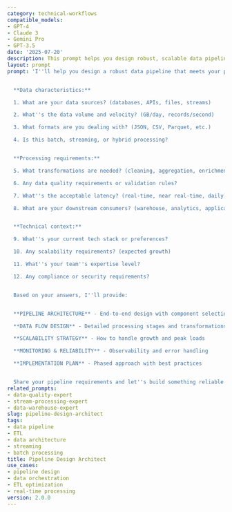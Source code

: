 ```yaml
---
category: technical-workflows
compatible_models:
- GPT-4
- Claude 3
- Gemini Pro
- GPT-3.5
date: '2025-07-20'
description: This prompt helps you design robust, scalable data pipelines that efficiently process data while maintaining quality, reliability, and performance.
layout: prompt
prompt: 'I''ll help you design a robust data pipeline that meets your processing needs. Let me understand your requirements:


  **Data characteristics:**

  1. What are your data sources? (databases, APIs, files, streams)

  2. What''s the data volume and velocity? (GB/day, records/second)

  3. What formats are you dealing with? (JSON, CSV, Parquet, etc.)

  4. Is this batch, streaming, or hybrid processing?


  **Processing requirements:**

  5. What transformations are needed? (cleaning, aggregation, enrichment)

  6. Any data quality requirements or validation rules?

  7. What''s the acceptable latency? (real-time, near real-time, daily)

  8. What are your downstream consumers? (warehouse, analytics, applications)


  **Technical context:**

  9. What''s your current tech stack or preferences?

  10. Any scalability requirements? (expected growth)

  11. What''s your team''s expertise level?

  12. Any compliance or security requirements?


  Based on your answers, I''ll provide:


  **PIPELINE ARCHITECTURE** - End-to-end design with component selection

  **DATA FLOW DESIGN** - Detailed processing stages and transformations

  **SCALABILITY STRATEGY** - How to handle growth and peak loads

  **MONITORING & RELIABILITY** - Observability and error handling

  **IMPLEMENTATION PLAN** - Phased approach with best practices


  Share your pipeline requirements and let''s build something reliable!'
related_prompts:
- data-quality-expert
- stream-processing-expert
- data-warehouse-expert
slug: pipeline-design-architect
tags:
- data pipeline
- ETL
- data architecture
- streaming
- batch processing
title: Pipeline Design Architect
use_cases:
- pipeline design
- data orchestration
- ETL optimization
- real-time processing
version: 2.0.0
---
```

